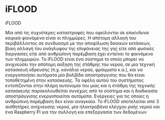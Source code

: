 # iFLOOD
iFLOOD

Μία από τις συχνότερες καταστροφές που οφείλονται σε επικίνδυνα καιρικά φαινόμενα είναι οι πλημμύρες. Η απότομη αλλαγή του περιβάλλοντος σε συνδυασμό με την αποψίλωση δασικών εκτάσεων, βίαιη αλλαγή του ανάγλυφου της επιφάνειας της γης είτε από φυσικές διεργασίες είτε από ανθρώπινη παρέμβαση έχει εντείνει το φαινόμενο των πλημμυρών.
Το iFLOOD είναι ένα σύστημα το οποίο μπορεί να ανιχνεύσει την απότομη αύξηση της στάθμης του νερού, σε μία τεχνική κατασκευή ύδρευσης (π.χ. κανάλια νερού, φράγματα κ.α.), και να ενεργοποιήσει αυτόματα  μία βαλβίδα αποστράγγισης που θα είναι τοποθετημένη στην κατασκευής.
Τα οφέλη αυτού του συστήματος εντοπίζονται στην πλήρη αυτονομία του μιας και η στάθμη της τεχνικής κατασκευής παρακολουθείται συνεχώς από το σύστημα και η διαδικασία αποστράγγισης ενεργοποιείται αυτόματα. Ενέργειες για τις οποίες η ανθρώπινη παρέμβαση δεν είναι αναγκαία.
Το iFLOOD αποτελείται από 3 αισθητήρες ανίχνευσης νερού, μία ηλεκτροβάνα ελέγχου ροής νερού και ένα Raspberry Pi για την συλλογή και επεξεργασία των δεδομένων.
